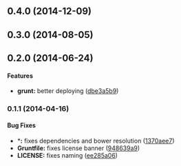 <a name="0.4.0"></a>
## 0.4.0 (2014-12-09)


<a name="0.3.0"></a>
## 0.3.0 (2014-08-05)


<a name="0.2.0"></a>
## 0.2.0 (2014-06-24)


#### Features

* **grunt:** better deploying ([dbe3a5b9](https://github.com/sofa/sofa-pages-service/commit/dbe3a5b9bbe13b78f13280e262b2243ccf8fb6a0))


<a name="0.1.1"></a>
### 0.1.1 (2014-04-16)


#### Bug Fixes

* ***:** fixes dependencies and bower resolution ([1370aee7](https://github.com/sofa/sofa-pages-service/commit/1370aee799e1ef60bd70ca0099c98c679b0350c1))
* **Gruntfile:** fixes license banner ([948639a9](https://github.com/sofa/sofa-pages-service/commit/948639a9f9cf07eee01765817e71e5f42976b245))
* **LICENSE:** fixes naming ([ee285a06](https://github.com/sofa/sofa-pages-service/commit/ee285a06d57bf3b5db254cc12f9b77a946df574a))


